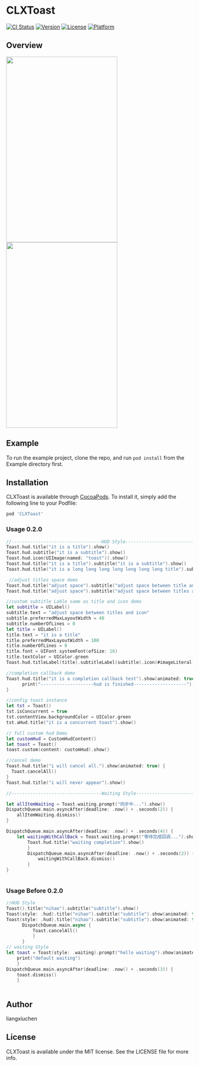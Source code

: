 # CLXToast

[![CI Status](http://img.shields.io/travis/liangxiu.chen.cn@gmail.com/CLXToast.svg?style=flat)](https://travis-ci.org/liangxiu.chen.cn@gmail.com/CLXToast)
[![Version](https://img.shields.io/cocoapods/v/CLXToast.svg?style=flat)](http://cocoapods.org/pods/CLXToast)
[![License](https://img.shields.io/cocoapods/l/CLXToast.svg?style=flat)](http://cocoapods.org/pods/CLXToast)
[![Platform](https://img.shields.io/cocoapods/p/CLXToast.svg?style=flat)](http://cocoapods.org/pods/CLXToast)

## Overview

<img width = "300" height = "500" src="https://github.com/liangxiuchen/CLXToast/blob/master/DocumentAssets/Hud.gif" /> <img width = "300" height = "500" src="https://github.com/liangxiuchen/CLXToast/blob/master/DocumentAssets/waiting.gif" />

## Example

To run the example project, clone the repo, and run `pod install` from the Example directory first.

## Installation

CLXToast is available through [CocoaPods](http://cocoapods.org). To install
it, simply add the following line to your Podfile:

```ruby
pod 'CLXToast'
```

### Usage 0.2.0

```swift
//----------------------------------HUD Style--------------------------------------------
Toast.hud.title("it is a title").show()
Toast.hud.subtitle("it is a subtitle").show()
Toast.hud.icon(UIImage(named: "toast")).show()
Toast.hud.title("it is a title").subtitle("it is a subtitle").show()
Toast.hud.title("it is a long long long long long long long title").subtitle("it is a long long long long long long long long long long long longsubtitle").icon(#imageLiteral(resourceName: "toast")).show()

 //adjust titles space demo
Toast.hud.title("adjust space").subtitle("adjust space between title and subtitle").interTitlesSpacing(10).show()
Toast.hud.title("adjust space").subtitle("adjust space between titles and icon").icon(#imageLiteral(resourceName: "toast")).interTitlesIconSpacing(10).show()

//custom subtitle Lable same as title and icon demo
let subtitle = UILabel()
subtitle.text = "adjust space between titles and icon"
subtitle.preferredMaxLayoutWidth = 40
subtitle.numberOfLines = 0
let title = UILabel()
title.text = "it is a title"
title.preferredMaxLayoutWidth = 100
title.numberOfLines = 0
title.font = UIFont.systemFont(ofSize: 16)
title.textColor = UIColor.green
Toast.hud.titleLabel(title).subtitleLabel(subtitle).icon(#imageLiteral(resourceName: "toast")).show()

//completion callback demo
Toast.hud.title("it is a completion callback test").show(animated: true) {
      print("--------------------hud is finished--------------------")
}

//config toast instance        
let tst = Toast()        
tst.isConcurrent = true        
tst.contentView.backgroundColor = UIColor.green        
tst.aHud.title("it is a concurrent toast").show()

// full custom hud Demo        
let customHud = CustomHudContent()        
let toast = Toast()
toast.custom(content: customHud).show()

//cancel demo
Toast.hud.title("i will cancel all.").show(animated: true) {
  Toast.cancelAll()
}
Toast.hud.title("i will never appear").show()

//----------------------------------Waiting Style--------------------------------------------

let allItemWaiting = Toast.waiting.prompt("同步中...").show()
DispatchQueue.main.asyncAfter(deadline: .now() + .seconds(2)) {
    allItemWaiting.dismiss()
}

DispatchQueue.main.asyncAfter(deadline: .now() + .seconds(4)) {
    let waitingWithCallBack = Toast.waiting.prompt("等待完成回调...").show(animated: true) {
        Toast.hud.title("waiting completion").show()
        }
        DispatchQueue.main.asyncAfter(deadline: .now() + .seconds(2)) {
            waitingWithCallBack.dismiss()
        }
}
        
```

### Usage Before 0.2.0

```swift
//HUD Style
Toast().title("nihao").subtitle("subtitle").show()
Toast(style: .hud).title("nihao").subtitle("subtitle").show(animated: true)
Toast(style: .hud).title("nihao").subtitle("subtitle").show(animated: true) {
      DispatchQueue.main.async {
          Toast.cancelAll()
          }
      }
// waiting Style
let toast = Toast(style: .waiting).prompt("hello waiting").show(animated: false) {
    print("default waiting")
    }
DispatchQueue.main.asyncAfter(deadline: .now() + .seconds(3)) {
    toast.dismiss()
    }
   
```

## Author

liangxiuchen

## License

CLXToast is available under the MIT license. See the LICENSE file for more info.
